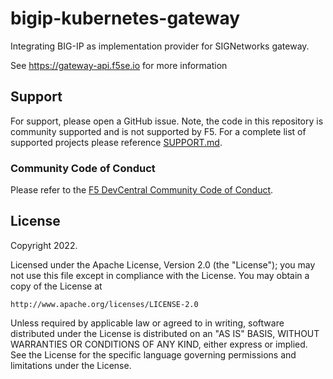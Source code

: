 # bigip-kubernetes-gateway

Integrating BIG-IP as implementation provider for SIGNetworks gateway.

See https://gateway-api.f5se.io for more information

## Support

For support, please open a GitHub issue. Note, the code in this repository is community supported and is not supported by F5. For a complete list of supported projects please reference [SUPPORT.md](./SUPPORT.md).

### Community Code of Conduct
Please refer to the [F5 DevCentral Community Code of Conduct](./code_of_conduct.md).

## License

Copyright 2022.

Licensed under the Apache License, Version 2.0 (the "License");
you may not use this file except in compliance with the License.
You may obtain a copy of the License at

    http://www.apache.org/licenses/LICENSE-2.0

Unless required by applicable law or agreed to in writing, software
distributed under the License is distributed on an "AS IS" BASIS,
WITHOUT WARRANTIES OR CONDITIONS OF ANY KIND, either express or implied.
See the License for the specific language governing permissions and
limitations under the License.
